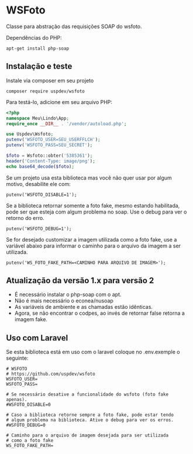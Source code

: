 # WSFoto

Classe para abstração das requisições SOAP do wsfoto.

Dependências do PHP:

    apt-get install php-soap

## Instalação e teste

Instale via composer em seu projeto

    composer require uspdev/wsfoto
    
Para testá-lo, adicione em seu arquivo PHP:
```php
<?php
namespace Meu\Lindo\App;
require_once __DIR__ . '/vendor/autoload.php';

use Uspdev\Wsfoto;
putenv('WSFOTO_USER=SEU_USERFFLCH');
putenv('WSFOTO_PASS=SEU_SECRET');

$foto = Wsfoto::obter('5385361');
header('Content-Type: image/png');
echo base64_decode($foto);
```

Se um projeto usa esta biblioteca mas você não quer usar por algum motivo, desabilite ele com:

    putenv('WSFOTO_DISABLE=1');

Se a biblioteca retornar somente a foto fake, mesmo estando habilitada, pode ser que esteja com algum problema no soap. Use o debug para ver o retorno do erro.

    putenv('WSFOTO_DEBUG=1');

Se for desejado customizar a imagem utilizada como a foto fake, use a variável abaixo para informar o caminho para o arquivo da imagem a ser utilizada.

    putenv('WS_FOTO_FAKE_PATH=<CAMINHO PARA ARQUIVO DE IMAGEM>');


## Atualização da versão 1.x para versão 2

* É necessário instalar o php-soap com o apt. 
* Não é mais necessário o econea/nusoap
* As variáveis de ambiente e as chamadas estão idênticas. 
* Agora, se não encontrar o codpes, ao invés de retornar false retorna a imagem fake. 

## Uso com Laravel

Se esta biblioteca está em uso com o laravel coloque no .env.exemple o seguinte:

    # WSFOTO
    # https://github.com/uspdev/wsfoto
    WSFOTO_USER=
    WSFOTO_PASS=

    # Se necessário desative a funcionalidade do wsfoto (foto fake apenas).
    #WSFOTO_DISABLE=0

    # Caso a biblioteca retorne sempre a foto fake, pode estar tendo
    # algum problema na biblioteca. Ative o debug para ver os erros.
    #WSFOTO_DEBUG=0

    # Caminho para o arquivo de imagem desejada para ser utilizada
    # como a foto fake
    WS_FOTO_FAKE_PATH=
